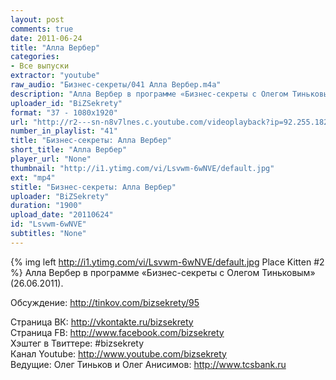 ```yaml
---
layout: post
comments: true
date: 2011-06-24
title: "Алла Вербер"
categories:
- Все выпуски
extractor: "youtube"
raw_audio: "Бизнес-секреты/041 Алла Вербер.m4a"
description: "Алла Вербер в программе «Бизнес-секреты с Олегом Тиньковым» (26.06.2011).\n\nОбсуждение: http://tinkov.com/bizsekrety/95\n\nСтраница ВК: http://vkontakte.ru/bizsekrety\nСтраница FB: http://www.facebook.com/bizsekrety\nХэштег в Твиттере: #bizsekrety\nКанал Youtube: http://www.youtube.com/bizsekrety\nВедущие: Олег Тиньков и Олег Анисимов: http://www.tcsbank.ru"
uploader_id: "BiZSekrety"
format: "37 - 1080x1920"
url: "http://r2---sn-n8v7lnes.c.youtube.com/videoplayback?ip=92.255.182.31&key=yt1&newshard=yes&ipbits=8&expire=1362815366&itag=37&sparams=cp%2Cid%2Cip%2Cipbits%2Citag%2Clowtc%2Cratebypass%2Csource%2Cupn%2Cexpire&sver=3&ratebypass=yes&lowtc=yes&mt=1362792612&fexp=904429%2C912507%2C904829%2C916807%2C916626%2C920704%2C912806%2C902000%2C919512%2C929901%2C913605%2C925006%2C906938%2C931202%2C931401%2C908529%2C930803%2C920201%2C930101%2C930603%2C906834%2C926403&id=2ecbf09beeb03551&cp=U0hVR1hMU19LUENONV9QRldEOk9fMmRrWXo3UEhH&source=youtube&mv=m&upn=6uhya1ab2po&ms=au&signature=5FB22FB427076E91C296E771CEE2B2409ABB6A49.CCA7617659998C57483804BED9D3598EBCADBC35"
number_in_playlist: "41"
title: "Бизнес-секреты: Алла Вербер"
short_title: "Алла Вербер"
player_url: "None"
thumbnail: "http://i1.ytimg.com/vi/Lsvwm-6wNVE/default.jpg"
ext: "mp4"
stitle: "Бизнес-секреты: Алла Вербер"
uploader: "BiZSekrety"
duration: "1900"
upload_date: "20110624"
id: "Lsvwm-6wNVE"
subtitles: "None"
---
```


{% img left http://i1.ytimg.com/vi/Lsvwm-6wNVE/default.jpg Place Kitten #2 %}
Алла Вербер в программе «Бизнес-секреты с Олегом Тиньковым» (26.06.2011).  
  
Обсуждение: http://tinkov.com/bizsekrety/95  
  
Страница ВК: http://vkontakte.ru/bizsekrety  
Страница FB: http://www.facebook.com/bizsekrety  
Хэштег в Твиттере: #bizsekrety  
Канал Youtube: http://www.youtube.com/bizsekrety  
Ведущие: Олег Тиньков и Олег Анисимов: http://www.tcsbank.ru
